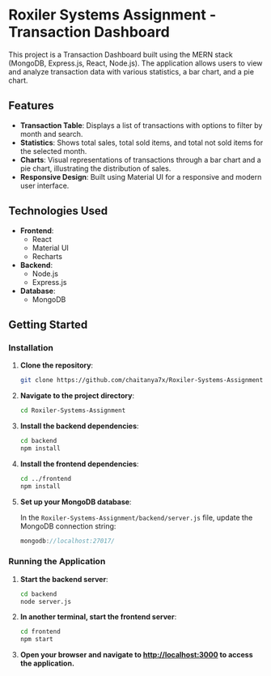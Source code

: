 # Roxiler Systems Assignment - Transaction Dashboard

This project is a Transaction Dashboard built using the MERN stack (MongoDB, Express.js, React, Node.js). The application allows users to view and analyze transaction data with various statistics, a bar chart, and a pie chart.

## Features

- **Transaction Table**: Displays a list of transactions with options to filter by month and search.
- **Statistics**: Shows total sales, total sold items, and total not sold items for the selected month.
- **Charts**: Visual representations of transactions through a bar chart and a pie chart, illustrating the distribution of sales.
- **Responsive Design**: Built using Material UI for a responsive and modern user interface.

## Technologies Used

- **Frontend**: 
  - React
  - Material UI
  - Recharts
- **Backend**: 
  - Node.js
  - Express.js
- **Database**: 
  - MongoDB

## Getting Started

### Installation

1. **Clone the repository**:

   ```bash
   git clone https://github.com/chaitanya7x/Roxiler-Systems-Assignment.git

2. **Navigate to the project directory**:

   ```bash
   cd Roxiler-Systems-Assignment

3. **Install the backend dependencies**:

    ```bash
   cd backend
   npm install

4. **Install the frontend dependencies**:

    ```bash
   cd ../frontend
    npm install

5. **Set up your MongoDB database**:

   In the `Roxiler-Systems-Assignment/backend/server.js` file, update the MongoDB connection string:

   ```js
   mongodb://localhost:27017/

### Running the Application

1. **Start the backend server**:

    ```bash
   cd backend
    node server.js

2. **In another terminal, start the frontend server**:

    ```bash
   cd frontend
    npm start
    
3. **Open your browser and navigate to [http://localhost:3000](http://localhost:3000) to access the application.**
